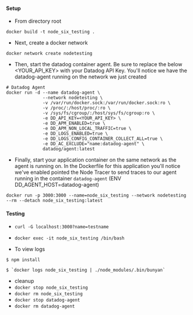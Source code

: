#### Setup

- From directory root

```console
docker build -t node_six_testing .
```

- Next, create a docker network

```console
docker network create nodetesting
```

- Then, start the datadog container agent. Be sure to replace the below <YOUR_API_KEY> with your Datadog API Key. You'll notice we have the datadog-agent running on the network we just created

```console
# Datadog Agent
docker run -d --name datadog-agent \
              --network nodetesting \
              -v /var/run/docker.sock:/var/run/docker.sock:ro \
              -v /proc/:/host/proc/:ro \
              -v /sys/fs/cgroup/:/host/sys/fs/cgroup:ro \
              -e DD_API_KEY=<YOUR_API_KEY> \
              -e DD_APM_ENABLED=true \
              -e DD_APM_NON_LOCAL_TRAFFIC=true \
              -e DD_LOGS_ENABLED=true \
              -e DD_LOGS_CONFIG_CONTAINER_COLLECT_ALL=true \
              -e DD_AC_EXCLUDE="name:datadog-agent" \
              datadog/agent:latest
```

- Finally, start your application container on the same network as the agent is running on. In the Dockerfile for this application you'll notice we've enabled pointed the Node Tracer to send traces to our agent running in the container `datadog-agent` (ENV DD_AGENT_HOST=datadog-agent) 

```console
docker run -p 3000:3000 --name=node_six_testing --network nodetesting --rm --detach node_six_testing:latest
```

#### Testing

- `curl -G localhost:3000?name=testname`

- `docker exec -it node_six_testing /bin/bash`

- To view logs

```console
$ npm install

$ `docker logs node_six_testing | ./node_modules/.bin/bunyan`
```

-  cleanup
  - `docker stop node_six_testing`
  - `docker rm node_six_testing`
  - `docker stop datadog-agent`
  - `docker rm datadog-agent`